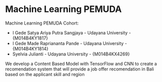 # Machine Learning PEMUDA

Machine Learning PEMUDA Cohort:
* I Gede Satya Ariya Putra Sangjaya - Udayana University - {M014B4KY1817}
* I Gede Made Rapriananta Pande - Udayana University - {M014B4KY1814}
* Syelvia Julianti - Udayana University - {M014B4KX4269}

We develop a Content Based Model with TensorFlow and CNN to create a recomendation system that will provide a job offer recomendation in Bali based on the applicant skill and region

